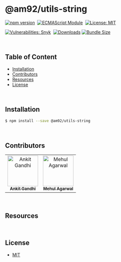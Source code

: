 # @am92/utils-string

[![npm version](https://img.shields.io/npm/v/@am92/utils-string?style=for-the-badge)](https://www.npmjs.com/package/@am92/utils-string)&nbsp;
[![ECMAScript Module](https://img.shields.io/badge/ECMAScript-Module%20Only-red?style=for-the-badge)](https://nodejs.org/api/esm.html)&nbsp;
[![License: MIT](https://img.shields.io/npm/l/@am92/utils-string?color=yellow&style=for-the-badge)](https://opensource.org/licenses/MIT)&nbsp;

[![Vulnerabilities: Snyk](https://img.shields.io/snyk/vulnerabilities/npm/@am92/utils-string?style=for-the-badge)](https://security.snyk.io/package/npm/@am92%2Futils-string)&nbsp;
[![Downloads](https://img.shields.io/npm/dy/@am92/utils-string?style=for-the-badge)](https://npm-stat.com/charts.html?package=%40m92%2Futils-string)
[![Bundle Size](https://img.shields.io/bundlephobia/minzip/@am92/utils-string?style=for-the-badge)](https://bundlephobia.com/package/@am92/utils-string)

<br />

## Table of Content
- [Installation](#installation)
- [Contributors](#contributors)
- [Resources](#resources)
- [License](#license)

<br />

## Installation
```bash
$ npm install --save @am92/utils-string
```
<br />

## Contributors
<table>
  <tbody>
    <tr>
      <td align="center">
        <a href='https://github.com/ankitgandhi452'>
          <img src="https://avatars.githubusercontent.com/u/8692027?s=400&v=4" width="100px;" alt="Ankit Gandhi"/>
          <br />
          <sub><b>Ankit Gandhi</b></sub>
        </a>
      </td>
      <td align="center">
        <a href='https://github.com/agarwalmehul'>
          <img src="https://avatars.githubusercontent.com/u/8692023?s=400&v=4" width="100px;" alt="Mehul Agarwal"/>
          <br />
          <sub><b>Mehul Agarwal</b></sub>
        </a>
      </td>
    </tr>
  </tbody>
</table>

<br />

## Resources

<br />

## License
* [MIT](https://opensource.org/licenses/MIT)


<br />
<br />
